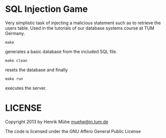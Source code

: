 SQL Injection Game
==================

Very simplistic task of injecting a malicious statement such as to retrieve the users table. Used in the tutorials of our database systems course at TUM Germany.

	make

generates a basic database from the included SQL file.

	make clean

resets the database and finally

	make run

executes the server.

LICENSE
=======

Copyright 2013 by Henrik Mühe <muehe@in.tum.de>

The code is licensed under the GNU Affero General Public License
